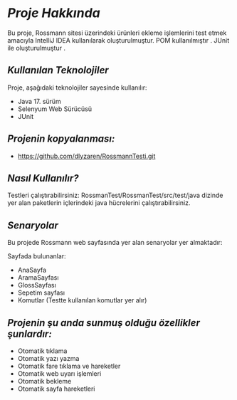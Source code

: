 # *Proje Hakkında*
Bu proje, Rossmann sitesi üzerindeki ürünleri ekleme işlemlerini test etmek amacıyla IntelliJ IDEA kullanılarak oluşturulmuştur. POM kullanılmıştır . JUnit ile oluşturulmuştur .


## *Kullanılan Teknolojiler*

Proje, aşağıdaki teknolojiler sayesinde kullanılır:

- Java 17. sürüm
- Selenyum Web Sürücüsü
- JUnit

## *Projenin kopyalanması:*


- https://github.com/dlyzaren/RossmannTesti.git

## *Nasıl Kullanılır?*

Testleri çalıştırabilirsiniz: RossmanTest/RossmanTest/src/test/java dizinde yer alan paketlerin içlerindeki java hücrelerini çalıştırabilirsiniz.

## *Senaryolar*

Bu projede Rossmann web sayfasında yer alan senaryolar yer almaktadır:

 Sayfada bulunanlar:
	
 - AnaSayfa
 - AramaSayfası
 - GlossSayfası
 - Sepetim sayfası
 - Komutlar (Testte kullanılan komutlar yer alır)
   
## *Projenin şu anda sunmuş olduğu özellikler şunlardır:*


- Otomatik tıklama
- Otomatik yazı yazma
- Otomatik fare tıklama ve hareketler
- Otomatik web uyarı işlemleri
- Otomatik bekleme 
- Otomatik sayfa hareketleri



